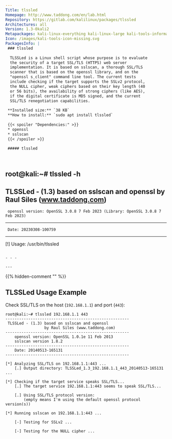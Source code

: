 ```yaml
---
Title: tlssled
Homepage: http://www.taddong.com/en/lab.html
Repository: https://gitlab.com/kalilinux/packages/tlssled
Architectures: all
Version: 1.3-0kali2
Metapackages: kali-linux-everything kali-linux-large kali-tools-information-gathering kali-tools-web 
Icon: /images/kali-tools-icon-missing.svg
PackagesInfo: |
 ### tlssled
 
  TLSSLed is a Linux shell script whose purpose is to evaluate
  the security of a target SSL/TLS (HTTPS) web server
  implementation. It is based on sslscan, a thorough SSL/TLS
  scanner that is based on the openssl library, and on the
  "openssl s_client" command line tool. The current tests
  include checking if the target supports the SSLv2 protocol,
  the NULL cipher, weak ciphers based on their key length (40
  or 56 bits), the availability of strong ciphers (like AES),
  if the digital certificate is MD5 signed, and the current
  SSL/TLS renegotiation capabilities.
 
 **Installed size:** `38 KB`  
 **How to install:** `sudo apt install tlssled`  
 
 {{< spoiler "Dependencies:" >}}
 * openssl
 * sslscan
 {{< /spoiler >}}
 
 ##### tlssled
 
 
 ```
 root@kali:~# tlssled -h
 ------------------------------------------------------
  TLSSLed - (1.3) based on sslscan and openssl
                  by Raul Siles (www.taddong.com)
 ------------------------------------------------------
     openssl version: OpenSSL 3.0.8 7 Feb 2023 (Library: OpenSSL 3.0.8 7 Feb 2023)
     
 ------------------------------------------------------
     Date: 20230308-100759
 ------------------------------------------------------
 
 [!] Usage: /usr/bin/tlssled <hostname or IP_address> <port>
 
 ```
 
 - - -
 
---
```

{{% hidden-comment "<!--Do not edit anything above this line-->" %}}

## TLSSLed Usage Example

Check SSL/TLS on the host (`192.168.1.1`) and port (`443`):

```
root@kali:~# tlssled 192.168.1.1 443
------------------------------------------------------
 TLSSLed - (1.3) based on sslscan and openssl
                 by Raul Siles (www.taddong.com)
------------------------------------------------------
    openssl version: OpenSSL 1.0.1e 11 Feb 2013
    sslscan version 1.8.2
------------------------------------------------------
    Date: 20140513-165131
------------------------------------------------------

[*] Analyzing SSL/TLS on 192.168.1.1:443 ...
    [.] Output directory: TLSSLed_1.3_192.168.1.1_443_20140513-165131 ...

[*] Checking if the target service speaks SSL/TLS...
    [.] The target service 192.168.1.1:443 seems to speak SSL/TLS...

    [.] Using SSL/TLS protocol version:
        (empty means I'm using the default openssl protocol version(s))

[*] Running sslscan on 192.168.1.1:443 ...

    [-] Testing for SSLv2 ...

    [-] Testing for the NULL cipher ...
```

